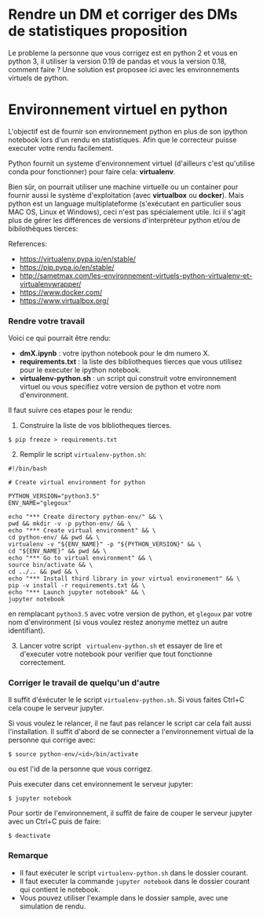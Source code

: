 # Rendre un DM et corriger des DMs de statistiques proposition

Le probleme la personne que vous corrigez est en python 2 et vous en python 3, il utiliser la version 0.19 de pandas et vous la version 0.18, comment faire ? Une solution est proposee ici avec les environnements virtuels de python.

# Environnement virtuel en python

L'objectif est de fournir son environnement python en plus de son ipython notebook lors d'un rendu en statistiques. Afin que le correcteur puisse executer votre rendu facilement.  

Python fournit un systeme d'environnement virtuel (d'ailleurs c'est qu'utilise conda pour fonctionner) pour faire cela:
**virtualenv**.  

Bien sûr, on pourrait utiliser une machine virtuelle ou un container pour fournir aussi le système d'exploitation (avec **virtualbox** ou **docker**). Mais python est un language multiplateforme (s'exécutant en particulier sous MAC OS, Linux et Windows), ceci n'est pas spécialement utile. Ici il s'agit plus de gérer les différences de versions d'interprèteur python et/ou de bibilothèques tierces: 

References:
- https://virtualenv.pypa.io/en/stable/
- https://pip.pypa.io/en/stable/
- http://sametmax.com/les-environnement-virtuels-python-virtualenv-et-virtualenvwrapper/
- https://www.docker.com/
- https://www.virtualbox.org/


### Rendre votre travail


Voici ce qui pourrait être rendu:
- **dmX.ipynb** : votre ipython notebook pour le dm numero X.  
- **requirements.txt** : la liste des bibliotheques tierces que vous utilisez pour le executer le ipython notebook.
- **virtualenv-python.sh** : un script qui construit votre environnement virtuel ou vous specifiez votre version de python et votre nom d'environment. 

Il faut suivre ces etapes pour le rendu:

1) Construire la liste de vos bibliotheques tierces. 

~~~
$ pip freeze > requirements.txt
~~~

2) Remplir le script `virtualenv-python.sh`:

~~~
#!/bin/bash

# Create virtual environment for python

PYTHON_VERSION="python3.5"
ENV_NAME="glegoux"

echo "*** Create directory python-env/" && \
pwd && mkdir -v -p python-env/ && \
echo "*** Create virtual environment" && \
cd python-env/ && pwd && \
virtualenv -v "${ENV_NAME}" -p "${PYTHON_VERSION}" && \
cd "${ENV_NAME}" && pwd && \
echo "*** Go to virtual environment" && \
source bin/activate && \
cd ../.. && pwd && \
echo "*** Install third library in your virtual environement" && \
pip -v install -r requirements.txt && \
echo "*** Launch jupyter notebook" && \
jupyter notebook
~~~

en remplacant `python3.5` avec votre version de python, et `glegoux` par votre nom d'environment (si vous voulez restez anonyme mettez un autre identifiant).

3) Lancer votre script ` virtualenv-python.sh` et essayer de lire et d'executer votre notebook pour verifier que tout fonctionne correctement.

### Corriger le travail de quelqu'un d'autre


Il suffit d'éxécuter le le script `virtualenv-python.sh`. Si vous faites Ctrl+C cela coupe le serveur jupyter. 

Si vous voulez le relancer, il ne faut pas relancer le script car cela fait aussi l'installation. Il suffit d'abord de se connecter a l'environnement virtual de la personne qui corrige avec:

~~~
$ source python-env/<id>/bin/activate
~~~

ou <id> est l'id de la personne que vous corrigez.

Puis executer dans cet environnement le serveur jupyter:

~~~
$ jupyter notebook
~~~

Pour sortir de l'environnement, il suffit de faire de couper le serveur jupyter avec un Ctrl+C puis de faire:

~~~
$ deactivate
~~~

### Remarque

- Il faut exécuter le script `virtualenv-python.sh` dans le dossier courant.
- Il faut executer la commande `jupyter notebook` dans le dossier courant qui contient le notebook.
- Vous pouvez utiliser l'example dans le dossier sample, avec une simulation de rendu.

